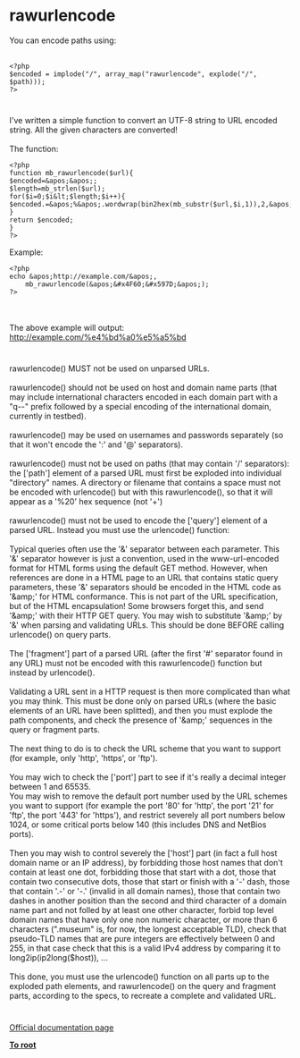 # rawurlencode



You can encode paths using:<br><br>

```
<?php
$encoded = implode("/", array_map("rawurlencode", explode("/", $path)));
?>
```
  

#

I&apos;ve written a simple function to convert an UTF-8 string to URL encoded string. All the given characters are converted!<br><br>The function:<br>

```
<?php
function mb_rawurlencode($url){
$encoded=&apos;&apos;;
$length=mb_strlen($url);
for($i=0;$i&lt;$length;$i++){
$encoded.=&apos;%&apos;.wordwrap(bin2hex(mb_substr($url,$i,1)),2,&apos;%&apos;,true);
}
return $encoded;
}
?>
```


Example:


```
<?php
echo &apos;http://example.com/&apos;,
    mb_rawurlencode(&apos;&#x4F60;&#x597D;&apos;);
?>
```
<br><br>The above example will output:<br>http://example.com/%e4%bd%a0%e5%a5%bd  

#

rawurlencode() MUST not be used on unparsed URLs.<br><br>rawurlencode() should not be used on host and domain name parts (that may include international characters encoded in each domain part with a "q--" prefix followed by a special encoding of the international domain, currently in testbed).<br><br>rawurlencode() may be used on usernames and passwords separately (so that it won&apos;t encode the &apos;:&apos; and &apos;@&apos; separators).<br><br>rawurlencode() must not be used on paths (that may contain &apos;/&apos; separators): the [&apos;path&apos;] element of a parsed URL must first be exploded into individual "directory" names. A directory or filename that contains a space must not be encoded with urlencode() but with this rawurlencode(), so that it will appear as a &apos;%20&apos; hex sequence (not &apos;+&apos;)<br><br>rawurlencode() must not be used to encode the [&apos;query&apos;] element of a parsed URL. Instead you must use the urlencode() function:<br><br>Typical queries often use the &apos;&amp;&apos; separator between each parameter. This &apos;&amp;&apos; separator however is just a convention, used in the www-url-encoded format for HTML forms using the default GET method. However, when references are done in a HTML page to an URL that contains static query parameters, these &apos;&amp;&apos; separators should be encoded in the HTML code as &apos;&amp;amp;&apos; for HTML conformance. This is not part of the URL specification, but of the HTML encapsulation! Some browsers forget this, and send &apos;&amp;amp;&apos; with their HTTP GET query. You may wish to substitute &apos;&amp;amp;&apos; by &apos;&amp;&apos; when parsing and validating URLs. This should be done BEFORE calling urlencode() on query parts.<br><br>The [&apos;fragment&apos;] part of a parsed URL (after the first &apos;#&apos; separator found in any URL) must not be encoded with this rawurlencode() function but instead by urlencode().<br><br>Validating a URL sent in a HTTP request is then more complicated than what you may think. This must be done only on parsed URLs (where the basic elements of an URL have been splitted), and then you must explode the path components, and check the presence of &apos;&amp;amp;&apos; sequences in the query or fragment parts.<br><br>The next thing to do is to check the URL scheme that you want to support (for example, only &apos;http&apos;, &apos;https&apos;, or &apos;ftp&apos;).<br><br>You may wich to check the [&apos;port&apos;] part to see if it&apos;s really a decimal integer between 1 and 65535.<br>You may wish to remove the default port number used by the URL schemes you want to support (for example the port &apos;80&apos; for &apos;http&apos;, the port &apos;21&apos; for &apos;ftp&apos;, the port &apos;443&apos; for &apos;https&apos;), and restrict severely all port numbers below 1024, or some critical ports below 140 (this includes DNS and NetBios ports).<br><br>Then you may wish to control severely the [&apos;host&apos;] part (in fact a full host domain name or an IP address), by forbidding those host names that don&apos;t contain at least one dot, forbidding those that start with a dot, those that contain two consecutive dots, those that start or finish with a &apos;-&apos; dash, those that contain &apos;.-&apos; or &apos;-.&apos; (invalid in all domain names), those that contain two dashes in another position than the second and third character of a domain name part and not folled by at least one other character, forbid top level domain names that have only one non numeric character, or more than 6 characters (".museum" is, for now, the longest acceptable TLD), check that pseudo-TLD names that are pure integers are effectively between 0 and 255, in that case check that this is a valid IPv4 address by comparing it to long2ip(ip2long($host)), ...<br><br>This done, you must use the urlencode() function on all parts up to the exploded path elements, and rawurlencode() on the query and fragment parts, according to the specs, to recreate a complete and validated URL.  

#

[Official documentation page](https://www.php.net/manual/en/function.rawurlencode.php)

**[To root](/README.md)**